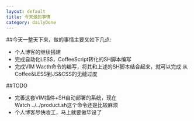 ```yaml
---
layout: default
title: 今天做的事情
category: dailyDone
---
```


##今天一整天下来，做的事情主要又如下几点:
+ 个人博客的继续搭建
+ 完成自动化LESS，CoffeeScript转化的SH脚本编写
+ 完成VIM Wacth命令的编写，将其和上述的SH脚本结合起来，就可以完成
从Coffee&LESS到JS&CSS的无缝过度

##TODO
+ 完善这套VIM插件+SH自动部署的系统，现在  
    Watch ../../product.sh这个命令还是比较麻烦
+ 个人博客尽快收工，马上就要做毕设了
